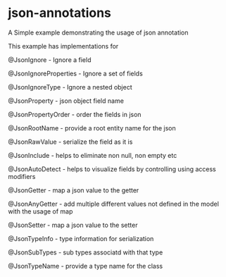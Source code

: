 # json-annotations
A Simple example demonstrating the usage of json annotation

This example has implementations for

@JsonIgnore - Ignore a field

@JsonIgnoreProperties - Ignore a set of fields

@JsonIgnoreType - Ignore a nested object 

@JsonProperty - json object field name

@JsonPropertyOrder - order the fields in json

@JsonRootName - provide a root entity name for the json 

@JsonRawValue - serialize the field as it is

@JsonInclude - helps to eliminate non null, non empty etc

@JsonAutoDetect - helps to visualize fields by controlling using access modifiers

@JsonGetter - map a json value to the getter

@JsonAnyGetter - add multiple different values not defined in the model with the usage of map

@JsonSetter - map a json value to the setter

@JsonTypeInfo - type information for serialization

@JsonSubTypes - sub types associatd with that type

@JsonTypeName - provide a type name for the class
